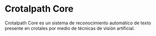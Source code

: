# Crotalpath Core
Crotalpath Core es un sistema de reconocimiento automático de texto presente en
crotales por medio de técnicas de visión artificial.
